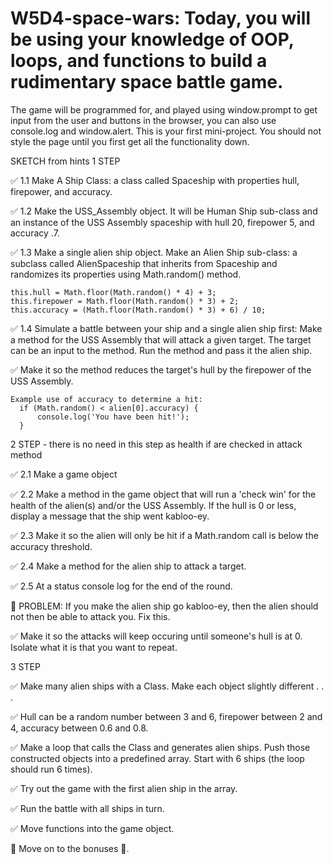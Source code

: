 # W5D4-space-wars: Today, you will be using your knowledge of OOP, loops, and functions to build a rudimentary space battle game.
The game will be programmed for, and played using window.prompt to get input from the user and buttons in the browser, you can also use console.log and window.alert. This is your first mini-project. You should not style the page until you first get all the functionality down.

SKETCH from hints
1 STEP

✅ 1.1 Make A Ship Class: a class called Spaceship with properties hull, firepower, and accuracy.

✅ 1.2 Make the USS_Assembly object. It will be Human Ship sub-class and an instance of the USS Assembly spaceship with hull 20, firepower 5, and accuracy .7.

✅ 1.3 Make a single alien ship object. Make an Alien Ship sub-class: a subclass called AlienSpaceship that inherits from Spaceship and randomizes its properties using Math.random() method.

    this.hull = Math.floor(Math.random() * 4) + 3;
    this.firepower = Math.floor(Math.random() * 3) + 2;
    this.accuracy = (Math.floor(Math.random() * 3) + 6) / 10;

✅ 1.4 Simulate a battle between your ship and a single alien ship first: Make a method for the USS Assembly that will attack a given target. The target can be an input to the method. Run the method and pass it the alien ship. 

✅  Make it so the method reduces the target's hull by the firepower of the USS Assembly.

    Example use of accuracy to determine a hit:
      if (Math.random() < alien[0].accuracy) {
	      console.log('You have been hit!');
      }
    
2 STEP - there is no need in this step as health if are checked in attack method

✅  2.1 Make a game object

✅  2.2 Make a method in the game object that will run a 'check win' for the health of the alien(s) and/or the USS Assembly. If the hull is 0 or less, display a message that the ship went kabloo-ey.

✅  2.3 Make it so the alien will only be hit if a Math.random call is below the accuracy threshold.

✅  2.4 Make a method for the alien ship to attack a target.

✅  2.5 At a status console log for the end of the round.

🔴  PROBLEM: If you make the alien ship go kabloo-ey, then the alien should not then be able to attack you. Fix this.

✅  Make it so the attacks will keep occuring until someone's hull is at 0. Isolate what it is that you want to repeat.

3 STEP

✅  Make many alien ships with a Class. Make each object slightly different . . .

✅  Hull can be a random number between 3 and 6, firepower between 2 and 4, accuracy between 0.6 and 0.8.

✅  Make a loop that calls the Class and generates alien ships. Push those constructed objects into a predefined array. Start with 6 ships (the loop should run 6 times).

✅  Try out the game with the first alien ship in the array.

✅  Run the battle with all ships in turn.

✅  Move functions into the game object.

🎉  Move on to the bonuses  🎉.







